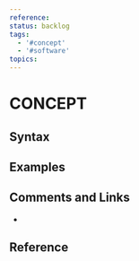 ```yaml
---
reference:
status: backlog
tags:
  - '#concept'
  - '#software'
topics:
---
```


# CONCEPT

## Syntax

## Examples

## Comments and Links

-

## Reference
